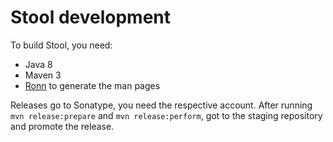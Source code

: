 # Stool development

To build Stool, you need:
* Java 8
* Maven 3
* [Ronn](https://github.com/rtomayko/ronn) to generate the man pages
  
Releases go to Sonatype, you need the respective account. After running `mvn release:prepare` and `mvn release:perform`, got to
the staging repository and promote the release.
